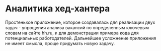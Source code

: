 # Аналитика хед-хантера
Простенькое приложение, которое создавалась для реализации двух задач - упрощения анализа вакансий по определенным ключевым словам на сайте hh.ru, и для демонстрации примера кода для потенциальных работодателей. Дальнейшее усложнение приложения не имеет смысла, проще придумать новую задачу.
